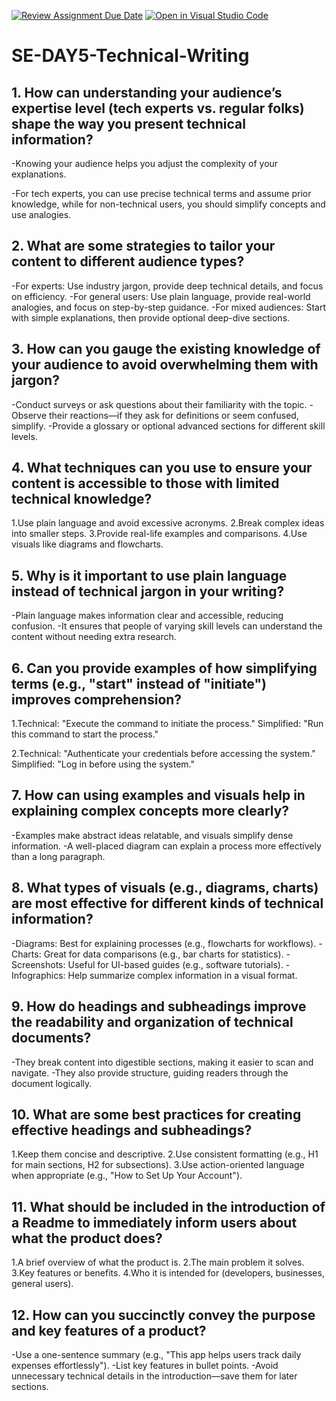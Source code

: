 [![Review Assignment Due Date](https://classroom.github.com/assets/deadline-readme-button-22041afd0340ce965d47ae6ef1cefeee28c7c493a6346c4f15d667ab976d596c.svg)](https://classroom.github.com/a/zsAR-pyY)
[![Open in Visual Studio Code](https://classroom.github.com/assets/open-in-vscode-2e0aaae1b6195c2367325f4f02e2d04e9abb55f0b24a779b69b11b9e10269abc.svg)](https://classroom.github.com/online_ide?assignment_repo_id=18445517&assignment_repo_type=AssignmentRepo)
# SE-DAY5-Technical-Writing
## 1. How can understanding your audience’s expertise level (tech experts vs. regular folks) shape the way you present technical information?
-Knowing your audience helps you adjust the complexity of your explanations.

-For tech experts, you can use precise technical terms and assume prior knowledge, while for non-technical users, you should simplify concepts and use analogies.

## 2. What are some strategies to tailor your content to different audience types?
-For experts: Use industry jargon, provide deep technical details, and focus on efficiency.
-For general users: Use plain language, provide real-world analogies, and focus on step-by-step guidance.
-For mixed audiences: Start with simple explanations, then provide optional deep-dive sections.

## 3. How can you gauge the existing knowledge of your audience to avoid overwhelming them with jargon?
-Conduct surveys or ask questions about their familiarity with the topic.
-Observe their reactions—if they ask for definitions or seem confused, simplify.
-Provide a glossary or optional advanced sections for different skill levels.

## 4. What techniques can you use to ensure your content is accessible to those with limited technical knowledge?
1.Use plain language and avoid excessive acronyms.
2.Break complex ideas into smaller steps.
3.Provide real-life examples and comparisons.
4.Use visuals like diagrams and flowcharts.

## 5. Why is it important to use plain language instead of technical jargon in your writing?
-Plain language makes information clear and accessible, reducing confusion. 
-It ensures that people of varying skill levels can understand the content without needing extra research.

## 6. Can you provide examples of how simplifying terms (e.g., "start" instead of "initiate") improves comprehension?
1.Technical: "Execute the command to initiate the process."
  Simplified: "Run this command to start the process."

2.Technical: "Authenticate your credentials before accessing the system."
  Simplified: "Log in before using the system."

## 7. How can using examples and visuals help in explaining complex concepts more clearly?
-Examples make abstract ideas relatable, and visuals simplify dense information. 
-A well-placed diagram can explain a process more effectively than a long paragraph.

## 8. What types of visuals (e.g., diagrams, charts) are most effective for different kinds of technical information?
-Diagrams: Best for explaining processes (e.g., flowcharts for workflows).
-Charts: Great for data comparisons (e.g., bar charts for statistics).
-Screenshots: Useful for UI-based guides (e.g., software tutorials).
-Infographics: Help summarize complex information in a visual format.

## 9. How do headings and subheadings improve the readability and organization of technical documents?
-They break content into digestible sections, making it easier to scan and navigate.
-They also provide structure, guiding readers through the document logically.

## 10. What are some best practices for creating effective headings and subheadings?
1.Keep them concise and descriptive.
2.Use consistent formatting (e.g., H1 for main sections, H2 for subsections).
3.Use action-oriented language when appropriate (e.g., "How to Set Up Your Account").

## 11. What should be included in the introduction of a Readme to immediately inform users about what the product does?
1.A brief overview of what the product is.
2.The main problem it solves.
3.Key features or benefits.
4.Who it is intended for (developers, businesses, general users).

## 12. How can you succinctly convey the purpose and key features of a product?
-Use a one-sentence summary (e.g., "This app helps users track daily expenses effortlessly").
-List key features in bullet points.
-Avoid unnecessary technical details in the introduction—save them for later sections.

